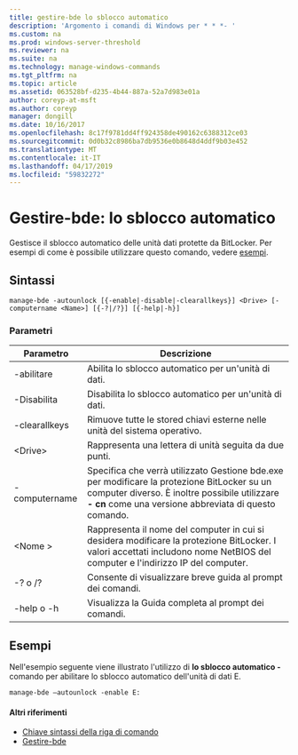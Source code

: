 ```yaml
---
title: gestire-bde lo sblocco automatico
description: 'Argomento i comandi di Windows per * * *- '
ms.custom: na
ms.prod: windows-server-threshold
ms.reviewer: na
ms.suite: na
ms.technology: manage-windows-commands
ms.tgt_pltfrm: na
ms.topic: article
ms.assetid: 063528bf-d235-4b44-887a-52a7d983e01a
author: coreyp-at-msft
ms.author: coreyp
manager: dongill
ms.date: 10/16/2017
ms.openlocfilehash: 8c17f9781dd4ff924358de490162c6388312ce03
ms.sourcegitcommit: 0d0b32c8986ba7db9536e0b8648d4ddf9b03e452
ms.translationtype: MT
ms.contentlocale: it-IT
ms.lasthandoff: 04/17/2019
ms.locfileid: "59832272"
---
```

# <a name="manage-bde-autounlock"></a>Gestire-bde: lo sblocco automatico



Gestisce il sblocco automatico delle unità dati protette da BitLocker. Per esempi di come è possibile utilizzare questo comando, vedere [esempi](#BKMK_Examples).

## <a name="syntax"></a>Sintassi

```
manage-bde -autounlock [{-enable|-disable|-clearallkeys}] <Drive> [-computername <Name>] [{-?|/?}] [{-help|-h}]

```

### <a name="parameters"></a>Parametri

|Parametro|Descrizione|
|---------|-----------|
|-abilitare|Abilita lo sblocco automatico per un'unità di dati.|
|-Disabilita|Disabilita lo sblocco automatico per un'unità di dati.|
|-clearallkeys|Rimuove tutte le stored chiavi esterne nelle unità del sistema operativo.|
|\<Drive>|Rappresenta una lettera di unità seguita da due punti.|
|-computername|Specifica che verrà utilizzato Gestione bde.exe per modificare la protezione BitLocker su un computer diverso. È inoltre possibile utilizzare **- cn** come una versione abbreviata di questo comando.|
|\<Nome >|Rappresenta il nome del computer in cui si desidera modificare la protezione BitLocker. I valori accettati includono nome NetBIOS del computer e l'indirizzo IP del computer.|
|-? o /?|Consente di visualizzare breve guida al prompt dei comandi.|
|-help o -h|Visualizza la Guida completa al prompt dei comandi.|

## <a name="BKMK_Examples"></a>Esempi

Nell'esempio seguente viene illustrato l'utilizzo di **lo sblocco automatico -** comando per abilitare lo sblocco automatico dell'unità di dati E.
```
manage-bde –autounlock -enable E:
```

#### <a name="additional-references"></a>Altri riferimenti

-   [Chiave sintassi della riga di comando](command-line-syntax-key.md)
-   [Gestire-bde](manage-bde.md)